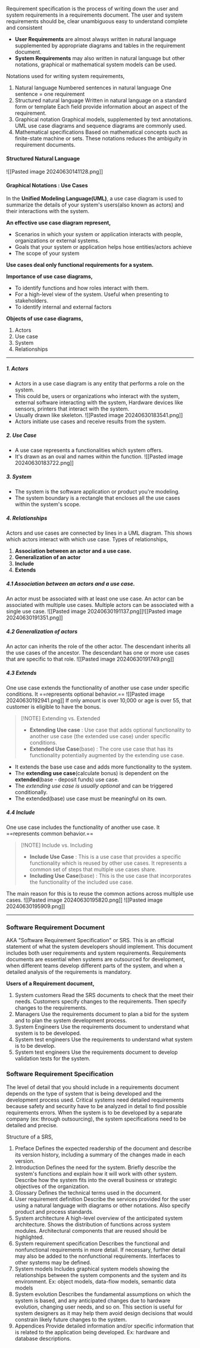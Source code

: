 Requirement specification is the process of writing down the user and system requirements in a requirements document.
The user and system requirements should be,
	clear
	unambiguous
	easy to understand
	complete and 
	consistent

- **User Requirements** are almost always written in natural language supplemented by appropriate diagrams and tables in the requirement document. 
- **System Requirements** may also written in natural language but other notations, graphical or mathematical system models can be used.

Notations used for writing system requirements,
1. Natural language 
	Numbered sentences in natural language
	One sentence = one requirement
2. Structured natural language
	Written in natural language on a standard form or template
	Each field provide information about an aspect of the requirement.
3. Graphical notation
	Graphical models, supplemented by text annotations.
	UML use case diagrams and sequence diagrams are commonly used.
4. Mathematical specifications
	Based on mathematical concepts such as finite-state machine or sets. 
	These notations reduces the ambiguity in requirement documents.


#### Structured Natural Language
![[Pasted image 20240630141128.png]]
#### Graphical Notations : Use Cases
In the **Unified Modeling Language(UML)**, a use case diagram is used to summarize the details of your system's users(also known as actors) and their interactions with the system.

**An effective use case diagram represent,**
- Scenarios in which your system or application interacts with people, organizations or external systems.
- Goals that your system or application helps hose entities/actors achieve
- The scope of your system

**Use cases deal only functional requirements for a system.**

**Importance of use case diagrams,**
- To identify functions and how roles interact with them.
- For a high-level view of the system.
	Useful when presenting to stakeholders. 
- To identify internal and external factors

**Objects of use case diagrams,**
1. Actors
2. Use case
3. System
4. Relationships
****
##### 1. Actors
- Actors in a use case diagram is any entity that performs a role on the system. 
- This could be, 
	users or organizations who interact with the system,
	external software interacting with the system,
	Hardware devices like sensors, printers that interact with the system.
- Usually drawn like skeleton. 
	![[Pasted image 20240630183541.png]]
- Actors initiate use cases and receive results from the system.
##### 2. Use Case
- A use case represents a functionalities which system offers.
- It's drawn as an oval and names within the function.
	![[Pasted image 20240630183722.png]]
##### 3. System
- The system is the software application or product you're modeling.
- The system boundary is a rectangle that encloses all the use cases within the system's scope.
##### 4. Relationships
Actors and use cases are connected by lines in a UML diagram. This shows which actors interact with which use case. 
Types of relationships,
1. **Association between an actor and a use case.**
2. **Generalization of an actor**
3. **Include**
4. **Extends**

##### 4.1 Association between an actors and a use case.
An actor must be associated with at least one use case.
An actor can be associated with multiple use cases. 
Multiple actors can be associated with a single use case. 
![[Pasted image 20240630191137.png]]![[Pasted image 20240630191351.png]]

##### 4.2 Generalization of actors
An actor can inherits the role of the other actor.
The descendant inherits all the use cases of the ancestor.
The descendant has one or more use cases that are specific to that role.
![[Pasted image 20240630191749.png]]
##### 4.3 Extends
One use case extends the functionality of another use case under specific conditions. It ==represents optional behavior.==
![[Pasted image 20240630192941.png]]
	If only amount is over 10,000 or age is over 55, that customer is eligible to have the bonus. 

> [!NOTE] Extending vs. Extended
> - **Extending Use case** : Use case that adds optional functionality to another use case (the extended use case) under specific conditions.
> - **Extended Use Case**(base) : The core use case that has its functionality potentially augmented by the extending use case.

- It extends the base use case and adds more functionality to the system.
- The **extending use case**(calculate bonus) is dependent on the **extended**(base - deposit funds) use case. 
- The *extending use case is usually optional* and can be triggered conditionally. 
- The extended(base) use case must be meaningful on its own.
##### 4.4 Include
One use case includes the functionality of another use case. It ==represents common behavior.==
> [!NOTE] Include vs. Including
> - **Include Use Case** : This is a use case that provides a specific functionality which is reused by other use cases. It represents a common set of steps that multiple use cases share.
> - **Including Use Case**(base) : This is the use case that incorporates the functionality of the included use case.

The main reason for this is to reuse the common actions across multiple use cases.
![[Pasted image 20240630195820.png]]
![[Pasted image 20240630195909.png]]

****
### Software Requirement Document
AKA "Software Requirement Specification" or SRS.
This is an official statement of what the system developers should implement. This document includes both user requirements and system requirements. Requirements documents are essential when systems are outsourced for development, when different teams develop different parts of the system, and when a detailed analysis of the requirements is mandatory.

**Users of a Requirement document,**
1. System customers
	Read the SRS documents to check that the meet their needs. Customers specify changes to the requirements. Then specify changes to the requirements. 
2. Managers
	Use the requirements document to plan a bid for the system and to plan the system development process.
3. System Engineers
	Use the requirements document to understand what system is to be developed. 
4. System test engineers
	Use the requirements to understand what system is to be develop. 
5. System test engineers
	Use the requirements document to develop validation tests for the system.

### Software Requirement Specification
The level of detail that you should include in a requirements document depends on the type of system that is being developed and the development process used.
	Critical systems need detailed requirements because safety and security have to be analyzed in detail to find possible requirements errors.
	When the system is to be developed by a separate company (ex: through outsourcing), the system specifications need to be detailed and precise.

Structure of a SRS,
1. Preface
	Defines the expected readership of the document and describe its version history, including a summary of the changes made in each version.
2. Introduction
	Defines the need for the system.
	Briefly describe the system's functions and explain how it will work with other system. 
	Describe how the system fits into the overall business or strategic objectives of the organization.
1. Glossary
	Defines the technical terms used in the document.
2. User requirement definition
	Describe the services provided for the user using a natural language with diagrams or other notations. 
	Also specify product and process standards.
1. System architecture
	A high-level overview of the anticipated system architecture.
	Shows the distribution of functions across system modules.
	Architectural components that are reused should be highlighted.
1. System requirement specification
	Describes the functional and nonfunctional requirements in more detail.
	If necessary, further detail may also be added to the nonfunctional requirements. 
	Interfaces to other systems may be defined.
1. System models
	Includes graphical system models showing the relationships between the system components and the system and its environment.
	Ex: object models, data-flow models, semantic data models
1. System evolution
	Describes the fundamental assumptions on which the system is based, and any anticipated changes due to hardware evolution, changing user needs, and so on.
	This section is useful for system designers as it may help them avoid design decisions that would constrain likely future changes to the system.
1. Appendices
	Provide detailed information and/or specific information that is related to the application being developed. 
	Ex: hardware and database descriptions.
